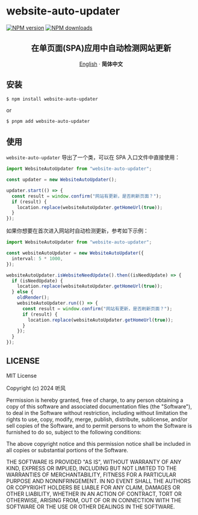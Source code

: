 # website-auto-updater

[![NPM version](https://img.shields.io/npm/v/website-auto-updater.svg?style=flat)](https://npmjs.com/package/website-auto-updater)
[![NPM downloads](http://img.shields.io/npm/dm/website-auto-updater.svg?style=flat)](https://npmjs.com/package/website-auto-updater)

<div align="center">

## 在单页面(SPA)应用中自动检测网站更新

[English](./README.md) · **简体中文**

</div>

## 安装

```bash
$ npm install website-auto-updater
```

or

```bash
$ pnpm add website-auto-updater
```

## 使用

`website-auto-updater` 导出了一个类，可以在 SPA 入口文件中直接使用：

```typescript
import WebsiteAutoUpdater from "website-auto-updater";

const updater = new WebsiteAutoUpdater();

updater.start(() => {
  const result = window.confirm("网站有更新，是否刷新页面？");
  if (result) {
    location.replace(websiteAutoUpdater.getHomeUrl(true));
  }
});
```

如果你想要在首次进入网站时自动检测更新，参考如下示例：

```typescript
import WebsiteAutoUpdater from "website-auto-updater";

const websiteAutoUpdater = new WebsiteAutoUpdater({
  interval: 5 * 1000,
});

websiteAutoUpdater.isWebsiteNeedUpdate().then((isNeedUpdate) => {
  if (isNeedUpdate) {
    location.replace(websiteAutoUpdater.getHomeUrl(true));
  } else {
    oldRender();
    websiteAutoUpdater.run(() => {
      const result = window.confirm("网站有更新，是否刷新页面？");
      if (result) {
        location.replace(websiteAutoUpdater.getHomeUrl(true));
      }
    });
  }
});
```

## LICENSE

MIT License

Copyright (c) 2024 听风

Permission is hereby granted, free of charge, to any person obtaining a copy
of this software and associated documentation files (the "Software"), to deal
in the Software without restriction, including without limitation the rights
to use, copy, modify, merge, publish, distribute, sublicense, and/or sell
copies of the Software, and to permit persons to whom the Software is
furnished to do so, subject to the following conditions:

The above copyright notice and this permission notice shall be included in all
copies or substantial portions of the Software.

THE SOFTWARE IS PROVIDED "AS IS", WITHOUT WARRANTY OF ANY KIND, EXPRESS OR
IMPLIED, INCLUDING BUT NOT LIMITED TO THE WARRANTIES OF MERCHANTABILITY,
FITNESS FOR A PARTICULAR PURPOSE AND NONINFRINGEMENT. IN NO EVENT SHALL THE
AUTHORS OR COPYRIGHT HOLDERS BE LIABLE FOR ANY CLAIM, DAMAGES OR OTHER
LIABILITY, WHETHER IN AN ACTION OF CONTRACT, TORT OR OTHERWISE, ARISING FROM,
OUT OF OR IN CONNECTION WITH THE SOFTWARE OR THE USE OR OTHER DEALINGS IN THE
SOFTWARE.
